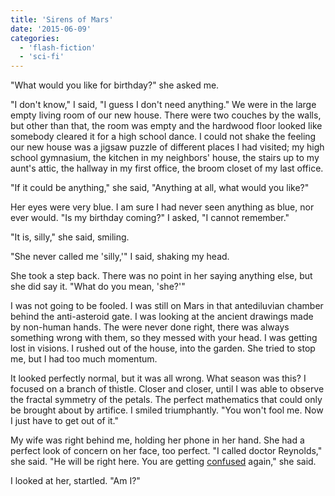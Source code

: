 ```yaml
---
title: 'Sirens of Mars'
date: '2015-06-09'
categories:
  - 'flash-fiction'
  - 'sci-fi'
---
```


"What would you like for birthday?" she asked me.

<!-- truncate -->

"I don't know," I said, "I guess I don't need anything." We were in the large
empty living room of our new house. There were two couches by the walls, but
other than that, the room was empty and the hardwood floor looked like somebody
cleared it for a high school dance. I could not shake the feeling our new house
was a jigsaw puzzle of different places I had visited; my high school gymnasium,
the kitchen in my neighbors' house, the stairs up to my aunt's attic, the
hallway in my first office, the broom closet of my last office.

"If it could be anything," she said, "Anything at all, what would you like?"

Her eyes were very blue. I am sure I had never seen anything as blue, nor ever
would. "Is my birthday coming?" I asked, "I cannot remember."

"It is, silly," she said, smiling.

"She never called me 'silly,'" I said, shaking my head.

She took a step back. There was no point in her saying anything else, but she
did say it. "What do you mean, 'she?'"

I was not going to be fooled. I was still on Mars in that antediluvian chamber
behind the anti-asteroid gate. I was looking at the ancient drawings made by
non-human hands. The were never done right, there was always something wrong
with them, so they messed with your head. I was getting lost in visions. I
rushed out of the house, into the garden. She tried to stop me, but I had too
much momentum.

It looked perfectly normal, but it was all wrong. What season was this? I
focused on a branch of thistle. Closer and closer, until I was able to observe
the fractal symmetry of the petals. The perfect mathematics that could only be
brought about by artifice. I smiled triumphantly. "You won't fool me. Now I just
have to get out of it."

My wife was right behind me, holding her phone in her hand. She had a perfect
look of concern on her face, too perfect. "I called doctor Reynolds," she said.
"He will be right here. You are getting [confused](./do-you-feel-fantastic)
again," she said.

I looked at her, startled. "Am I?"
